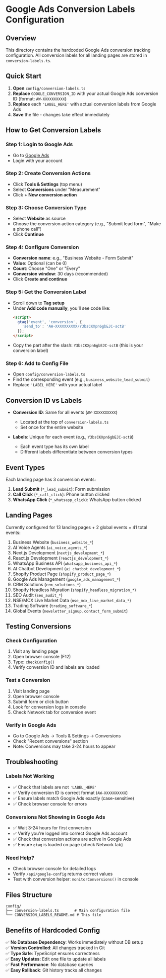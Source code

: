 # Google Ads Conversion Labels Configuration

## Overview

This directory contains the hardcoded Google Ads conversion tracking configuration. All conversion labels for all landing pages are stored in `conversion-labels.ts`.

## Quick Start

1. **Open** `config/conversion-labels.ts`
2. **Replace** `GOOGLE_CONVERSION_ID` with your actual Google Ads conversion ID (format: `AW-XXXXXXXXXX`)
3. **Replace** each `'LABEL_HERE'` with actual conversion labels from Google Ads
4. **Save** the file - changes take effect immediately

## How to Get Conversion Labels

### Step 1: Login to Google Ads
- Go to [Google Ads](https://ads.google.com)
- Login with your account

### Step 2: Create Conversion Actions
- Click **Tools & Settings** (top menu)
- Select **Conversions** under "Measurement"
- Click **+ New conversion action**

### Step 3: Choose Conversion Type
- Select **Website** as source
- Choose the conversion action category (e.g., "Submit lead form", "Make a phone call")
- Click **Continue**

### Step 4: Configure Conversion
- **Conversion name**: e.g., "Business Website - Form Submit"
- **Value**: Optional (can be 0)
- **Count**: Choose "One" or "Every"
- **Conversion window**: 30 days (recommended)
- Click **Create and continue**

### Step 5: Get the Conversion Label
- Scroll down to **Tag setup**
- Under **Add code manually**, you'll see code like:
  ```html
  <script>
    gtag('event', 'conversion', {
      'send_to': 'AW-XXXXXXXXXX/Y3bsCKXpn6gbEJC-sctB'
    });
  </script>
  ```
- Copy the part after the slash: `Y3bsCKXpn6gbEJC-sctB` (this is your conversion label)

### Step 6: Add to Config File
- Open `config/conversion-labels.ts`
- Find the corresponding event (e.g., `business_website_lead_submit`)
- Replace `'LABEL_HERE'` with your actual label

## Conversion ID vs Labels

- **Conversion ID**: Same for all events (`AW-XXXXXXXXXX`)
  - Located at the top of `conversion-labels.ts`
  - Set once for the entire website
  
- **Labels**: Unique for each event (e.g., `Y3bsCKXpn6gbEJC-sctB`)
  - Each event type has its own label
  - Different labels differentiate between conversion types

## Event Types

Each landing page has 3 conversion events:

1. **Lead Submit** (`*_lead_submit`): Form submission
2. **Call Click** (`*_call_click`): Phone button clicked
3. **WhatsApp Click** (`*_whatsapp_click`): WhatsApp button clicked

## Landing Pages

Currently configured for 13 landing pages + 2 global events = 41 total events:

1. Business Website (`business_website_*`)
2. AI Voice Agents (`ai_voice_agents_*`)
3. Next.js Development (`nextjs_development_*`)
4. React.js Development (`reactjs_development_*`)
5. WhatsApp Business API (`whatsapp_business_api_*`)
6. AI Chatbot Development (`ai_chatbot_development_*`)
7. Shopify Product Page (`shopify_product_page_*`)
8. Google Ads Management (`google_ads_management_*`)
9. CRM Solutions (`crm_solutions_*`)
10. Shopify Headless Migration (`shopify_headless_migration_*`)
11. SEO Audit (`seo_audit_*`)
12. NSE/MCX Live Market Data (`nse_mcx_live_market_data_*`)
13. Trading Software (`trading_software_*`)
14. Global Events (`newsletter_signup`, `contact_form_submit`)

## Testing Conversions

### Check Configuration
1. Visit any landing page
2. Open browser console (F12)
3. Type: `checkConfig()`
4. Verify conversion ID and labels are loaded

### Test a Conversion
1. Visit landing page
2. Open browser console
3. Submit form or click button
4. Look for conversion logs in console
5. Check Network tab for conversion event

### Verify in Google Ads
- Go to Google Ads → Tools & Settings → Conversions
- Check "Recent conversions" section
- Note: Conversions may take 3-24 hours to appear

## Troubleshooting

### Labels Not Working
- ✅ Check that labels are not `'LABEL_HERE'`
- ✅ Verify conversion ID is correct format (`AW-XXXXXXXXXX`)
- ✅ Ensure labels match Google Ads exactly (case-sensitive)
- ✅ Check browser console for errors

### Conversions Not Showing in Google Ads
- ✅ Wait 3-24 hours for first conversion
- ✅ Verify you're logged into correct Google Ads account
- ✅ Check that conversion actions are active in Google Ads
- ✅ Ensure `gtag` is loaded on page (check Network tab)

### Need Help?
- Check browser console for detailed logs
- Verify `/api/google-config` returns correct values
- Test with conversion helper: `monitorConversions()` in console

## Files Structure

```
config/
├── conversion-labels.ts       # Main configuration file
└── CONVERSION_LABELS_README.md # This file
```

## Benefits of Hardcoded Config

✅ **No Database Dependency**: Works immediately without DB setup  
✅ **Version Controlled**: All changes tracked in Git  
✅ **Type Safe**: TypeScript ensures correctness  
✅ **Easy Updates**: Edit one file to update all labels  
✅ **Fast Performance**: No database queries  
✅ **Easy Rollback**: Git history tracks all changes

